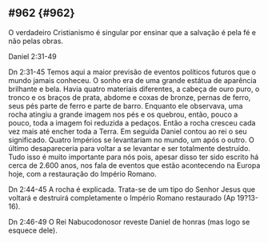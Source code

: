 ## #962 {#962}

O verdadeiro Cristianismo é singular por ensinar que a salvação é pela fé e não pelas obras.

Daniel 2:31-49

Dn 2:31-45 Temos aqui a maior previsão de eventos políticos futuros que o mundo jamais conheceu. O sonho era de uma grande estátua de aparência brilhante e bela. Havia quatro materiais diferentes, a cabeça de ouro puro, o tronco e os braços de prata, abdome e coxas de bronze, pernas de ferro, seus pés parte de ferro e parte de barro. Enquanto ele observava, uma rocha atingiu a grande imagem nos pés e os quebrou, então, pouco a pouco, toda a imagem foi reduzida a pedaços. Então a rocha cresceu cada vez mais até encher toda a Terra. Em seguida Daniel contou ao rei o seu significado. Quatro Impérios se levantariam no mundo, um após o outro. O último desapareceria para voltar a se levantar e ser totalmente destruído. Tudo isso é muito importante para nós pois, apesar disso ter sido escrito há cerca de 2.600 anos, nos fala de eventos que estão acontecendo na Europa hoje, com a restauração do Império Romano.

Dn 2:44-45 A rocha é explicada. Trata-se de um tipo do Senhor Jesus que voltará e destruirá completamente o Império Romano restaurado (Ap 19?13-16).

Dn 2:46-49 O Rei Nabucodonosor reveste Daniel de honras (mas logo se esquece dele).